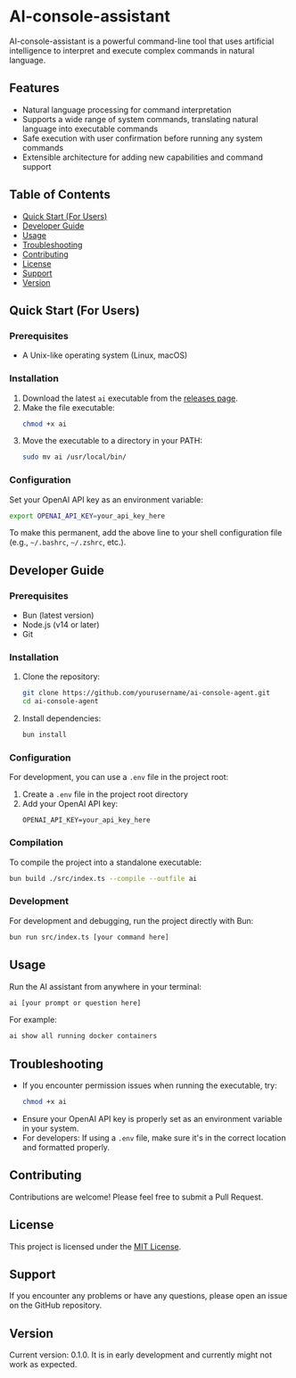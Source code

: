# AI-console-assistant

AI-console-assistant is a powerful command-line tool that uses artificial intelligence to interpret and execute complex commands in natural language.

## Features

- Natural language processing for command interpretation
- Supports a wide range of system commands, translating natural language into executable commands
- Safe execution with user confirmation before running any system commands
- Extensible architecture for adding new capabilities and command support

## Table of Contents

- [Quick Start (For Users)](#quick-start-for-users)
- [Developer Guide](#developer-guide)
- [Usage](#usage)
- [Troubleshooting](#troubleshooting)
- [Contributing](#contributing)
- [License](#license)
- [Support](#support)
- [Version](#version)

## Quick Start (For Users)

### Prerequisites

- A Unix-like operating system (Linux, macOS)

### Installation

1. Download the latest `ai` executable from the [releases page](link-to-your-releases-page).
2. Make the file executable:
   ```sh
   chmod +x ai
   ```
3. Move the executable to a directory in your PATH:
   ```sh
   sudo mv ai /usr/local/bin/
   ```

### Configuration

Set your OpenAI API key as an environment variable:

```sh
export OPENAI_API_KEY=your_api_key_here
```

To make this permanent, add the above line to your shell configuration file (e.g., `~/.bashrc`, `~/.zshrc`, etc.).

## Developer Guide

### Prerequisites

- Bun (latest version)
- Node.js (v14 or later)
- Git

### Installation

1. Clone the repository:

   ```sh
   git clone https://github.com/yourusername/ai-console-agent.git
   cd ai-console-agent
   ```

2. Install dependencies:
   ```sh
   bun install
   ```

### Configuration

For development, you can use a `.env` file in the project root:

1. Create a `.env` file in the project root directory
2. Add your OpenAI API key:
   ```
   OPENAI_API_KEY=your_api_key_here
   ```

### Compilation

To compile the project into a standalone executable:

```sh
bun build ./src/index.ts --compile --outfile ai
```

### Development

For development and debugging, run the project directly with Bun:

```sh
bun run src/index.ts [your command here]
```

## Usage

Run the AI assistant from anywhere in your terminal:

```sh
ai [your prompt or question here]
```

For example:

```sh
ai show all running docker containers
```

## Troubleshooting

- If you encounter permission issues when running the executable, try:
  ```sh
  chmod +x ai
  ```
- Ensure your OpenAI API key is properly set as an environment variable in your system.
- For developers: If using a `.env` file, make sure it's in the correct location and formatted properly.

## Contributing

Contributions are welcome! Please feel free to submit a Pull Request.

## License

This project is licensed under the [MIT License](LICENSE).

## Support

If you encounter any problems or have any questions, please open an issue on the GitHub repository.

## Version

Current version: 0.1.0.
It is in early development and currently might not work as expected.
